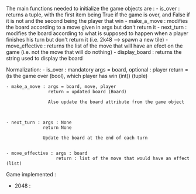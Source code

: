 The main functions needed to initialize the game objects are :
    - is_over : returns a tuple, with the first item being True if the game is over, and False if it is not and the second being the player that win
    - make_a_move : modifies the board according to a move given in args but don't return it
    - next_turn : modifies the board according to what is supposed to happen when a player finishes his turn but don't return it (i.e. 2k48 --> spawn a new tile)
    - move_effective : returns the list of the move that will have an efect on the game (i.e. not the move that will do nothing)
    - display_board : returns the string used to display the board

Normalization:
    - is_over : mandatory args = board, optional : player
                return = (is the game over (bool), which player has win (int)) (tuple)


    - make_a_move : args = board, move, player
                    return = updated board (Board)

                    Also update the board attribute from the game object



    - next_turn : args : None
                  return None

                  Update the board at the end of each turn


    - move_effective : args : board
                       return : list of the move that would have an effect (list)


Game implemented :
  - 2048 :
